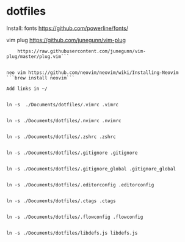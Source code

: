 # dotfiles
Install:
fonts https://github.com/powerline/fonts/


vim plug https://github.com/junegunn/vim-plug
```curl -fLo ~/.vim/autoload/plug.vim --create-dirs \
    https://raw.githubusercontent.com/junegunn/vim-plug/master/plug.vim```


neo vim https://github.com/neovim/neovim/wiki/Installing-Neovim
```brew install neovim```

Add links in ~/


ln -s  ./Documents/dotfiles/.vimrc .vimrc


ln -s ./Documents/dotfiles/.nvimrc .nvimrc


ln -s ./Documents/dotfiles/.zshrc .zshrc


ln -s ./Documents/dotfiles/.gitignore .gitignore


ln -s ./Documents/dotfiles/.gitignore_global .gitignore_global


ln -s ./Documents/dotfiles/.editorconfig .editorconfig


ln -s ./Documents/dotfiles/.ctags .ctags


ln -s ./Documents/dotfiles/.flowconfig .flowconfig


ln -s ./Documents/dotfiles/libdefs.js libdefs.js
